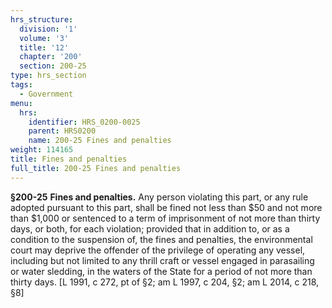 ```yaml
---
hrs_structure:
  division: '1'
  volume: '3'
  title: '12'
  chapter: '200'
  section: 200-25
type: hrs_section
tags:
  - Government
menu:
  hrs:
    identifier: HRS_0200-0025
    parent: HRS0200
    name: 200-25 Fines and penalties
weight: 114165
title: Fines and penalties
full_title: 200-25 Fines and penalties
---
```

**§200-25** **Fines and penalties.** Any person violating this part, or any rule adopted pursuant to this part, shall be fined not less than $50 and not more than $1,000 or sentenced to a term of imprisonment of not more than thirty days, or both, for each violation; provided that in addition to, or as a condition to the suspension of, the fines and penalties, the environmental court may deprive the offender of the privilege of operating any vessel, including but not limited to any thrill craft or vessel engaged in parasailing or water sledding, in the waters of the State for a period of not more than thirty days. [L 1991, c 272, pt of §2; am L 1997, c 204, §2; am L 2014, c 218, §8]